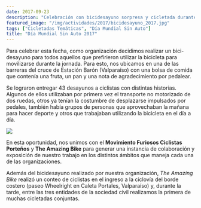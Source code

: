 ```yaml
---
date: 2017-09-23
description: "Celebración con bicidesayuno sorpresa y cicletada durante la tarde"
featured_image: "/img/actividades/2017/bicidesayuno_2017.jpg"
tags: ["Cicletadas Temáticas", "Día Mundial Sin Auto"]
title: "Día Mundial Sin Auto 2017"
---
```


Para celebrar esta fecha, como organización decidimos realizar un bici-desayuno para todos aquellos que prefirieron utilizar la bicicleta para movilizarse durante la jornada. Para esto, nos ubicamos en una de las barreras del cruce de Estación Barón (Valparaíso) con una bolsa de comida que contenía una fruta, un pan y una nota de agradecimiento por pedalear. 

Se lograron entregar 43 desayunos a ciclistas con distintas historias. Algunos de ellos utilizaban por primera vez el transporte no motorizado de dos ruedas, otros ya tenían la costumbre de desplazarse impulsados por pedales, también había grupos de personas que aprovechaban la mañana para hacer deporte y otros que trabajaban utilizando la bicicleta en el día a día.

![](/img/actividades/2017/dmsa/bicidesayuno_1.jpg)

En esta oportunidad, nos unimos con el **Movimiento Furiosos Ciclistas Porteños** y **The Amazing Bike** para generar una instancia de colaboración y exposición de nuestro trabajo en los distintos ámbitos que maneja cada una de las organizaciones.

Además del bicidesayuno realizado por nuestra organización, *The Amazing Bike* realizó un conteo de ciclistas en el ingreso a la ciclovía del borde costero (paseo Wheelright en Caleta Portales, Valparaíso) y, durante la tarde, entre las tres entidades de la sociedad civil realizamos la primera de muchas cicletadas conjuntas.
